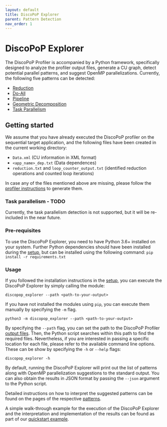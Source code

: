 ```yaml
---
layout: default
title: DiscoPoP Explorer
parent: Pattern Detection
nav_order: 1
---
```


# DiscoPoP Explorer
The DiscoPoP Profiler is accompanied by a Python framework, specifically designed to analyze the profiler output files, generate a CU graph, detect potential parallel patterns, and suggest OpenMP parallelizations.
Currently, the following five patterns can be detected:
* [Reduction](Patterns/Reduction.md)
* [Do-All](Patterns/Do-All.md)
* [Pipeline](Patterns/Pipeline.md)
* [Geometric Decomposition](Patterns/Geometric_Decomposition.md)
* [Task Parallelism](Patterns/Tasks.md)

## Getting started
We assume that you have already executed the DiscoPoP profiler on the sequential target application, and the following files have been created in the current working directory:
* `Data.xml` (CU information in XML format)
* `<app_name>_dep.txt` (Data dependences)
* `reduction.txt` and `loop_counter_output.txt` (identified reduction operations and counted loop iterations)

In case any of the files mentioned above are missing, please follow the [profiler instructions](../Profiling/Profiling.md) to generate them.

### Task parallelism - TODO
Currently, the task parallelism detection is not supported, but it will be re-included in the near future.

<!--In addition to the already mentioned files, a file named `<app_name>_CUInstResult.txt` is required for the task parallelism detection.
In order to generate it, the following sequence of commands can be used:
```
python3 -m discopop_explorer --path=<path> --cu-xml=<cuxml> --dep-file=<depfile> --loop-counter=<loopcount> --reduction=<reduction> --generate-data-cu-inst=<outputdir>
clang++ -S -emit-llvm -c -std=c++11 -g <DISCOPOP_PATH>/CUInstantiation/RT/CUInstantiation_iFunctions.cpp -o iFunctions_CUInst.ll
clang++ -g -O0 -emit-llvm -fno-discard-value-names -c <C_File> -o tmp_target_app.ll
<CLANG_BIN_DIR>/opt -S -load=<PATH_TO_DISCOPOP_BUILD_DIR>/libi/LLVMCUInstantiation.so -CUInstantiation -input=Data_CUInst.txt tmp_target_app.ll -fm-path=FileMapping.txt -o tmp_target_app_instrumented.ll
clang++ tmp_target_app_instrumented.ll iFunctions_CUInst.ll -o <app_name>_cui -L$PATH_TO_DISCOPOP_BUILD_DIR/rtlib -lDiscoPoP_RT -lpthread -o <app_name>_cui
rm tmp_target_app.ll tmp_target_app_instrumented.ll iFunctions_CUInst.ll
./<app_name>_cui
```
-->


### Pre-requisites
To use the DiscoPoP Explorer, you need to have Python 3.6+ installed on your system. Further Python dependencies should have been installed during the [setup](../Setup.md), but can be installed using the following command:
`pip install -r requirements.txt`

### Usage
If you followed the installation instructions in the [setup](../Setup.md), you can execute the DiscoPoP Explorer by simply calling the module:

`discopop_explorer --path <path-to-your-output>`

If you have not installed the modules using `pip`, you can execute them manually by specifying the `-m` flag.

`python3 -m discopop_explorer --path <path-to-your-output>`

By specifying the `--path` flag, you can set the path to the DiscoPoP Profiler [output files](../Profiling/Data_Details.md). Then, the Python script searches within this path to find the required files. Nevertheless, if you are interested in passing a specific location for each file, please refer to the available command line options. These can be show by specifying the `-h` or `--help` flags:

`discopop_explorer -h`

By default, running the DiscoPoP Explorer will print out the list of patterns along with OpenMP parallelization suggestions to the standard output. You can also obtain the results in JSON format by passing the `--json` argument to the Python script.

Detailed instructions on how to interpret the suggested patterns can be found on the pages of the respective [patterns](Patterns/Patterns.md).

A simple walk-through example for the execution of the DiscoPoP Explorer and the interpretation and implementation of the results can be found as part of our [quickstart example](../Quickstart/Example.md).